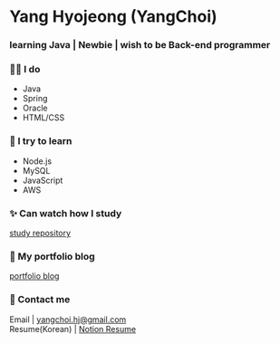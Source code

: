 
# Yang Hyojeong (YangChoi)
### learning Java | Newbie | wish to be Back-end programmer 


### 👨‍💻 I do 
- Java 
- Spring
- Oracle
- HTML/CSS

### 🌱 I try to learn 
- Node.js
- MySQL
- JavaScript
- AWS

### ✨ Can watch how I study 
[study repository](https://yanguelna-programmer.tistory.com/)

### 🎨 My portfolio blog
[portfolio blog](https://yangchoi.github.io/)


### 🔔 Contact me 
Email | yangchoi.hj@gmail.com <br>
Resume(Korean) | [Notion Resume](https://www.notion.so/yangchoi/YANG-HYOJEONG-5902f81338cf412b8f52af9e4416ca69)
